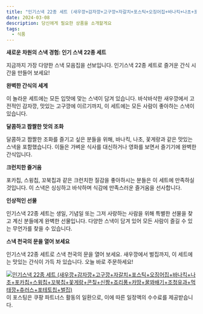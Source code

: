 ```yaml
---
title: "인기스낵 22종 세트 (새우깡+감자깡+고구깡+자갈치+포스틱+오징어집+바나킥+나초+포카칩+스윙칩+꼬북칩+꽃게랑+콘칲+신짱+죠리퐁+카땅+꿀꽈배기+조청유과+먹태깡+츄러스+포테토칩+벌집) 구매 하기"
date: 2024-03-08
description: 당신에게 필요한 상품을 소개할게요
tags:
  - 식품
---
```

**새로운 차원의 스낵 경험: 인기 스낵 22종 세트**

지금까지 가장 다양한 스낵 모음집을 선보입니다. 인기스낵 22종 세트로 즐거운 간식 시간을 만들어 보세요!

**완벽한 간식의 세계**

이 놀라운 세트에는 모든 입맛에 맞는 스낵이 담겨 있습니다. 바삭바삭한 새우깡에서 고전적인 감자깡, 맛있는 고구깡에 이르기까지, 이 세트에는 모든 사람이 좋아하는 스낵이 있습니다.

**달콤하고 짭짤한 맛의 조화**

달콤하고 짭짤한 조화를 즐기고 싶은 분들을 위해, 바나킥, 나초, 꽃게랑과 같은 맛있는 스낵을 포함했습니다. 이들은 가벼운 식사를 대신하거나 영화를 보면서 즐기기에 완벽한 간식입니다.

**크런치한 즐거움**

포카칩, 스윙칩, 꼬북칩과 같은 크런치한 질감을 좋아하시는 분들은 이 세트에 만족하실 것입니다. 이 스낵은 싱싱하고 바삭하며 식감에 만족스러운 즐거움을 선사합니다.

**인상적인 선물**

인기스낵 22종 세트는 생일, 기념일 또는 그저 사랑하는 사람을 위해 특별한 선물을 찾고 계신 분들에게 완벽한 선물입니다. 다양한 스낵이 담겨 있어 모든 사람이 즐길 수 있는 무언가를 찾을 수 있습니다.

**스낵 천국의 문을 열어 보세요**

인기스낵 22종 세트로 스낵 천국의 문을 열어 보세요. 새우깡에서 벌집까지, 이 세트에는 맛있는 간식이 가득 차 있습니다. 오늘 바로 주문하세요!


[![인기스낵 22종 세트 (새우깡+감자깡+고구깡+자갈치+포스틱+오징어집+바나킥+나초+포카칩+스윙칩+꼬북칩+꽃게랑+콘칲+신짱+죠리퐁+카땅+꿀꽈배기+조청유과+먹태깡+츄러스+포테토칩+벌집)](https://i.imgur.com/81F7uro.png#center)](https://link.coupang.com/re/AFFSDP?lptag=AF5033054&pageKey=7706953843&itemId=20648932325&vendorItemId=87696965545&traceid=V0-153-e334c996f731a41b&clickBeacon=p0b2doMzh7Wh3fm3pxjkK7bz8iPTaT-Zw3etc6Q1CMvk3_kuB4KOzzzUWPt0FxmowaknukSFHGgy61d6759fEknYQ7nw0ePLZEe3qEHseZJkmLzvHs5qk9OhtykFOxDEoD7_yWUAjbqPFCctFrX9T2qFl6kLp1jQUqJuqr0D8XKTrnBf3TNYnmUnT6YJwv-K90nfKr2isnn9xkx5KpsL7aYb9bcF-N6SIo6cA69VF73W7EAIrZzxXb05VipKWwSoL2d0XDhARPVKEinY9s-pB0bwEDuBGtIvqkbKOOErMSoXxWJVT1iCA9t9OiwMFDKLEt9wXW264zivIecHUVjKBTWdYU_9TlGiVpVJO0csWpdZ4i1pMeBGmChaT_ae_GO_SkRxAMVEccIkleuX9bEheLKASr8Kivbiz6UDsQ9Us5bEjmvVkxSX5BdWvYwYCSo9pm_JMx8vwpKM8iaK6Dkw92bOfj54rOPQQR0F3IhA_NAWwcj76kkrOsChIHgxPvH_-yjnm7K0BAacndJDXvkeESeCc-3W8MhNoIXO87p-TBO8gs4dMKvFBkBhq-q-XjAeMp_qxq2vI2_Rjb9JygziZ8YQ3hJXiJiuBpYejuVRL5SZXMTIADadWTMNiLuePiPwTwvMJYW5SK9-eas1rGpo67TnXezikKSJ1Zce5w4Nfcz4-4f2h7gaYtuIKRO7-Avz8hl8kneAHX-qm-cVm3wLXU0Bf7xfGqq58C6Ye1XPZQ_H52TW-alWFbAPC8T5a3WWOjLSph97W-38ndcLyo0TIlarVhwOE0twGYgGihcpkC-DfH87e8QCEwIECiATA9v8d2bw5BJ_dFiLMWlJsf2JRy3TpOnL3NlVSL5vd-vfbzHwu3uUn2iGhXLq3adHhxNkdhhNn5w6Vz6hQmTUbAHRV62zIB9SSSRSJvAroMIlduO60L05gdWtDETRJbNv_FKnOdQrBnfO7-UGs4KHO0U7iIKvBN2u0aSOdHxQfL1od1FkyKfyZZ8hGiBfINXKEVZ26ikAKw%3D%3D&requestid=20240308205018394263045226&token=31850C%7CMIXED)
이 포스팅은 쿠팡 파트너스 활동의 일환으로, 이에 따른 일정액의 수수료를 제공받습니다.


